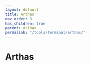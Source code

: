 ```yaml
---
layout: default
title: Arthas
nav_order: 3
has_children: true
parent: Arthas
permalink: "/tools/terminal/arthas/"
---
```


# Arthas
